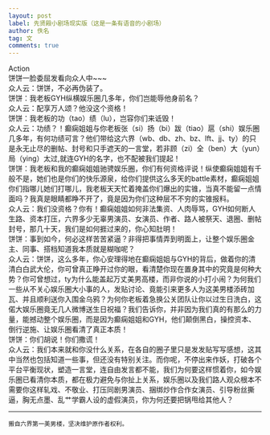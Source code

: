 ```yaml
---
layout: post
label: 先贤殿小剧场现实版（这是一条有语音的小剧场）
author: 佚名
tag: 文
comments: true
---
```


Action
<br>饼饼一脸委屈发看向众人中~~~
<br>众人云：饼饼，不必再伪装了。
<br>饼饼：我老板GYH纵横娱乐圈几多年，你们岂能辱他身前名？
<br>众人云：配享万人颂？他没这个资格！
<br>饼饼：我老板的功（tao）绩（lu），岂容你们来诋毁！
<br>众人云：功绩？！癫痫姐姐与你老板张（si）扬（bi）跋（tiao）扈（shi）娱乐圈几多年，有何功绩可言？他们带给这六界（wb、db、zh、bz、lft、jj、ty）的只是永无止尽的删帖、封号和只手遮天的一言堂，若非顾（zi）全（ben）大（yun）局（ying）太过,就连GYH的名字，也不配被我们提起！
<br>饼饼：我老板和我的癫痫姐姐驰骋娱乐圈，你们有何资格评说！纵使癫痫姐姐有千般不是，她们也是你们的快乐源泉，给你们提供这么多天的battle素材，癫痫姐姐你们指哪儿她们打哪儿，我老板天天忙着掩盖你们爆出的实锥，当真不能留一点情面吗？我真是眼睛都睁不开了，竟是因为你们这种层不不穷的实锥报料。
<br>众人云：我们没资格？你有！癫痫姐姐如何非法集资、人肉辱骂，GYH如何断人生路、资本打压，六界多少无辜男演员、女演员、作者、路人被祭天、退圈、删帖封号，那几十天，我们是如何捱过来的，你心知肚明！
<br>饼饼：事到如今，何必这样苦苦紧逼？非得把事情弄到明面上，让整个娱乐圈金主、同事、搭档知道我本质就是糊咖呢？
<br>众人云：饼饼，这么多年，你心安理得地在癫痫姐姐与GYH的背后，做着你的清清白白武大伦，你可曾真正睁开过你的眼，看清楚你现在置身其中的究竟是何种大势？你可曾想过，ty为什么能盖起万丈美男高楼，而非你说的小打小闹？为何我们一些从不关心娱乐圈大小事的人，发贴讨论、竟能引来更多人为这美男楼添砖加瓦、并且顺利送你入围金乌鸦？为何你老板着急换公关团队让你以过生日洗白，这偌大娱乐圈竟无几人微博送生日祝福？我们告诉你，并非因为我们真的有那么的力量，能撼动整个娱乐圈，而是因为癫痫姐姐和GYH，他们颠倒黑白，操控资本、倒行逆施、让娱乐圈看清了真正本质！
<br>饼饼：你们胡说！你们撒谎！
<br>众人云：我们本来就和你没什么关系，在各自的圈子里只是发发贴写写感想，这其中当然也包括知道一些事，但还没有特别关注。而你呢，不停出来作妖，打破各个平台平衡现状，塑造一言堂，连自由发言都不能，我们为何要这样惯着你，如今娱乐圈已看清你本质，都在极力避免与你扯上关系，娱乐圈以及我们路人观众根本不需要你这样轧戏、不敬业、打压同剧男演员、捆绑炒作合作女演员、引导粉丝撕逼，胸无点墨、乱艹学霸人设的虚假演员，你为何还要把锅甩给其他人？

---

    搬自六界第一美男楼，坚决维护原作者权利。